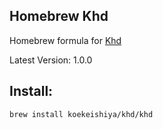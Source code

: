 ## Homebrew Khd

Homebrew formula for [Khd](https://github.com/koekeishiya/khd)

Latest Version: 1.0.0

## Install:
```
brew install koekeishiya/khd/khd
```
